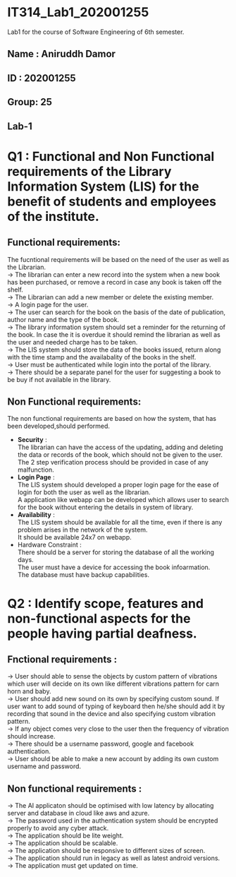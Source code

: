 # IT314_Lab1_202001255
Lab1 for the course of Software Engineering of 6th semester.

## Name : Aniruddh Damor
## ID   : 202001255
## Group: 25
## Lab-1

# Q1 : Functional and Non Functional requirements of the Library Information System (LIS) for the benefit of students and employees of the institute.
## Functional requirements:
The fucntional requirements will be based on the need of the user as well as the Librarian.</br>
-> The librarian can enter a new record into the system when a new book has been purchased, or remove a record in case any book is
taken off the shelf.</br>
-> The Librarian can add a new member or delete the existing member.</br>
-> A login page for the user.</br>
-> The user can search for the book on the basis of the date of publication, author name and the type of the book.</br>
-> The library information system should set a reminder for the returning of the book. In case the it is overdue it should remind the librarian as well as the user and needed charge has to be taken.</br>
-> The LIS system should store the data of the books issued, return along with the time stamp and the availabality of the books in the shelf.</br>
-> User must be authenticated while login into the portal of the library. </br>
-> There should be a separate panel for the user for suggesting a book to be buy if not available in the library.</br>

## Non Functional requirements:
The non functional requirements are based on how the system, that has been developed,should performed. </br>
* **Security** : </br>
  The librarian can have the access of the updating, adding and deleting the data or records of the book, which should not be given to the user.</br>
  The 2 step verification process should be provided in case of any malfunction.</br>
* **Login Page** : </br>
  The LIS system should developed a proper login page for the ease of login for both the user as well as the librarian.</br>
  A application like webapp can be developed which allows user to search for the book without entering the details in system of library.</br>
* **Availability** : <br/>
  The LIS system should be available for all the time, even if there is any problem arises in the network of the system. </br>
  It should be available 24x7 on webapp. </br>
* Hardware Constraint : </br>
  There should be a server for storing the database of all the working days. </br>
  The user must have a device for accessing the book infoarmation.</br>
  The database must have backup capabilities.</br>
  
  
  
# Q2 : Identify scope, features and non-functional aspects for the people having partial deafness.</br>

## Fnctional requirements :
->  User should able to sense the objects by custom pattern of vibrations which user will decide on its own like different vibrations pattern for carn horn and baby.</br>
->  User should add new sound on its own by specifying custom sound. If user want to add sound of typing of keyboard then he/she should add it by recording that sound in the device and also specifying custom vibration pattern.</br>
-> If any object comes very close to the user then the frequency of vibration should increase.</br>
-> There should be a username password, google and facebook authentication.</br>
->  User should be able to make a new account by adding its own custom username and password.</br>

## Non functional requirements :
->  The AI applicaton should be optimised with low latency by allocating server and database in cloud like aws and azure.</br>
->  The password used in the authentication system should be encrypted properly to avoid any cyber attack.</br>
->  The application should be lite weight.</br>
->  The application should be scalable.</br>
->  The application should be responsive to different sizes of screen.</br>
->  The application should run in legacy as well as latest android versions.</br>
->  The application must get updated on time. </br>
